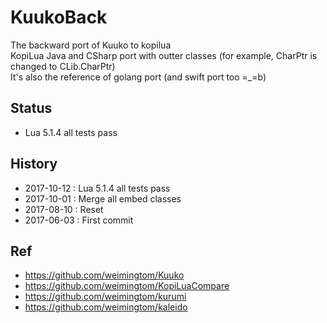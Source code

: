# KuukoBack
The backward port of Kuuko to kopilua   
KopiLua Java and CSharp port with outter classes (for example, CharPtr is changed to CLib.CharPtr)   
It's also the reference of golang port (and swift port too =_=b)    

## Status  
* Lua 5.1.4 all tests pass    

## History  
* 2017-10-12 : Lua 5.1.4 all tests pass  
* 2017-10-01 : Merge all embed classes  
* 2017-08-10 : Reset  
* 2017-06-03 : First commit  

## Ref  
* https://github.com/weimingtom/Kuuko  
* https://github.com/weimingtom/KopiLuaCompare  
* https://github.com/weimingtom/kurumi  
* https://github.com/weimingtom/kaleido    
